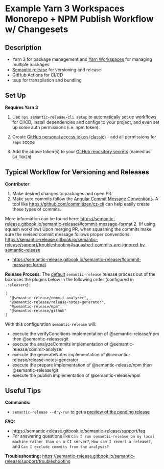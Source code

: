# Example Yarn 3 Workspaces Monorepo + NPM Publish Workflow w/ Changesets

## Description

- Yarn 3 for package management and [Yarn Workspaces](https://classic.yarnpkg.com/lang/en/docs/workspaces/) for managing multiple packages
- [Semantic release](https://semantic-release.gitbook.io/semantic-release/) for versioning and release
- GitHub Actions for CI/CD
- tsup for transpilation and bundling

## Set Up

**Requires Yarn 3**

1. Use `npx semantic-release-cli setup` to automatically set up workflows for CI/CD, install dependencies and configs to your project, and even set up some auth permissions (i.e. npm token).

2. Create [GitHub personal access token (classic)](https://docs.github.com/en/authentication/keeping-your-account-and-data-secure/creating-a-personal-access-token#personal-access-tokens-classic) - add all permissions for `repo` scope

3. Add the above token(s) to your [GitHub repository secrets](https://docs.github.com/en/actions/security-guides/encrypted-secrets#creating-encrypted-secrets-for-a-repository) (named as `GH_TOKEN`)

<!-- 4. In GitHub repository settings, go to: actions -> general -> workflow permissions -> **Enable Read & Write Permissions** -->


## Typical Workflow for Versioning and Releases

**Contributor**:

1. Make desired changes to packages and open PR.
2. Make sure commits follow the [Angular Commit Message Conventions](https://github.com/angular/angular/blob/master/CONTRIBUTING.md#-commit-message-format). A tool like https://github.com/commitizen/cz-cli can help easily create these types of commits.


More information can be found here: https://semantic-release.gitbook.io/semantic-release/#commit-message-format
2. (If using squash workflow) Upon merging PR, when squashing the commits make sure the revised commit message follows proper conventions:  https://semantic-release.gitbook.io/semantic-release/support/troubleshooting#squashed-commits-are-ignored-by-semantic-release
- https://semantic-release.gitbook.io/semantic-release/#commit-message-format

**Release Process**:
The [default](https://semantic-release.gitbook.io/semantic-release/usage/plugins#plugins-declaration-and-execution-order) `semantic-release` release process out of the box uses the plugins below in the following order (configured in `.releaserc`):

```
[
  "@semantic-release/commit-analyzer",
  "@semantic-release/release-notes-generator",
  "@semantic-release/npm",
  "@semantic-release/github"
]
```

With this configuration `semantic-release` will:
- execute the verifyConditions implementation of @semantic-release/npm then @semantic-release/git
- execute the analyzeCommits implementation of @semantic-release/commit-analyzer
- execute the generateNotes implementation of @semantic-release/release-notes-generator
- execute the prepare implementation of @semantic-release/npm then @semantic-release/git
- execute the publish implementation of @semantic-release/npm


## Useful Tips

**Commands:**
  - `semantic-release --dry-run` to get a [preview of the pending release ](https://semantic-release.gitbook.io/semantic-release/usage/configuration#dryrun)

**FAQ:**
  - https://semantic-release.gitbook.io/semantic-release/support/faq
  - For answering questions like `Can I run semantic-release on my local machine rather than on a CI server?`, `How can I revert a release?`, and `Can I exclude commits from the analysis?`

**Troubleshooting:** https://semantic-release.gitbook.io/semantic-release/support/troubleshooting